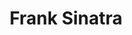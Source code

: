 ---
title: "Frank Sinatra"
hashtag: "frank-sinatra"
born-on: 1915-12-12
died-on: 1998-05-14
layout: hashtag
tags:
  - American
  - Singer
  - Human Being
  - dead at the moment
---